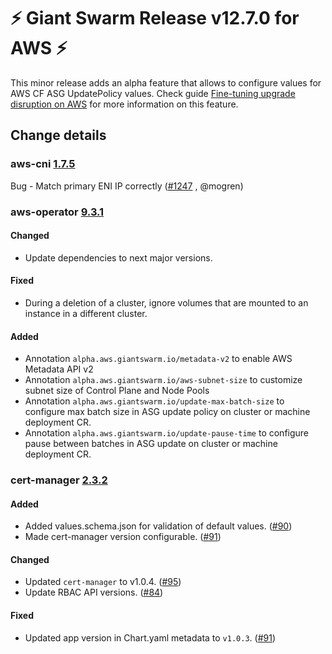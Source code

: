 # :zap: Giant Swarm Release v12.7.0 for AWS :zap:

This minor release adds an alpha feature that allows to configure values for AWS CF ASG UpdatePolicy values. Check guide [Fine-tuning upgrade disruption on AWS](https://docs.giantswarm.io/guides/fine-tuning-upgrade-disruption-on-aws/) for more information on this feature.

## Change details

### aws-cni [1.7.5](https://github.com/aws/amazon-vpc-cni-k8s/blob/master/CHANGELOG.md#v175)

Bug - Match primary ENI IP correctly ([#1247](https://github.com/aws/amazon-vpc-cni-k8s/pull/1247) , @mogren)

### aws-operator [9.3.1](https://github.com/giantswarm/aws-operator/releases/tag/v9.3.1)

#### Changed
- Update dependencies to next major versions.

#### Fixed
- During a deletion of a cluster, ignore volumes that are mounted to an instance in a different cluster.

#### Added
- Annotation `alpha.aws.giantswarm.io/metadata-v2` to enable AWS Metadata API v2
- Annotation `alpha.aws.giantswarm.io/aws-subnet-size` to customize subnet size of Control Plane and Node Pools
- Annotation `alpha.aws.giantswarm.io/update-max-batch-size` to configure max batch size in ASG update policy on cluster or machine deployment CR.
- Annotation `alpha.aws.giantswarm.io/update-pause-time` to configure pause between batches in ASG update on cluster or machine deployment CR.

### cert-manager [2.3.2](https://github.com/giantswarm/cert-manager-app/releases/tag/v2.3.2)

#### Added

- Added values.schema.json for validation of default values. ([#90](https://github.com/giantswarm/cert-manager-app/pull/90))
- Made cert-manager version configurable. ([#91](https://github.com/giantswarm/cert-manager-app/pull/91))

#### Changed

- Updated `cert-manager` to v1.0.4. ([#95](https://github.com/giantswarm/cert-manager-app/pull/95))
- Update RBAC API versions. ([#84](https://github.com/giantswarm/cert-manager-app/pull/84))

#### Fixed

- Updated app version in Chart.yaml metadata to `v1.0.3`. ([#91](https://github.com/giantswarm/cert-manager-app/pull/91))
